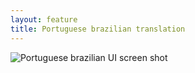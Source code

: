 ```yaml
---
layout: feature
title: Portuguese brazilian translation
---
```


![Portuguese brazilian UI screen shot](http://i61.tinypic.com/1zcha55.png)